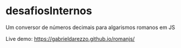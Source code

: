# desafiosInternos

Um conversor de números decimais para algarismos romanos em JS  

Live demo:
https://gabrieldarezzo.github.io/romanjs/